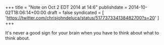 +++
title = "Note on Oct 2 EDT 2014 at 14:6"
publishdate = 2014-10-02T18:06:14+00:00
draft = false
syndicated = [ 'https://twitter.com/chrisjohndeluca/status/517737334138482700?s=20' ]
+++

It's never a good sign for your brain when you have to think about what to think about.
